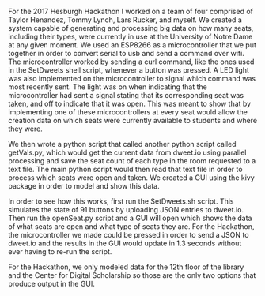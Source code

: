 For the 2017 Hesburgh Hackathon I worked on a team of four comprised of Taylor Henandez, Tommy Lynch, Lars Rucker, and myself. We created a system capable of generating and processing big data on how many seats, including their types, were currently in use at the University of Notre Dame at any given moment. We used an ESP8266 as a microcontroller that we put together in order to convert serial to usb and send a command over wifi. The microcontroller worked by sending a curl command, like the ones used in the SetDweets shell script, whenever a button was pressed. A LED light was also implemented on the microcontroller to signal which command was most recently sent. The light was on when indicating that the microcontroller had sent a signal stating that its corresponding seat was taken, and off to indicate that it was open. This was meant to show that by implementing one of these microcontrollers at every seat would allow the creation data on which seats were currently available to students and where they were. 

We then wrote a python script that called another python script called getVals.py, which would get the current data from dweet.io using parallel processing and save the seat count of each type in the room requested to a text file. The main python script would then read that text file in order to process which seats were open and taken. We created a GUI using the kivy package in order to model and show this data. 

In order to see how this works, first run the SetDweets.sh script. This simulates the state of 91 buttons by uploading JSON entries to dweet.io. Then run the openSeat.py script and a GUI will open which shows the data of what seats are open and what type of seats they are. For the Hackathon, the microcontroller we made could be pressed in order to send a JSON to dweet.io and the results in the GUI would update in 1.3 seconds without ever having to re-run the script.

For the Hackathon, we only modeled data for the 12th floor of the library and the Center for Digital Scholarship so those are the only two options that produce output in the GUI.
